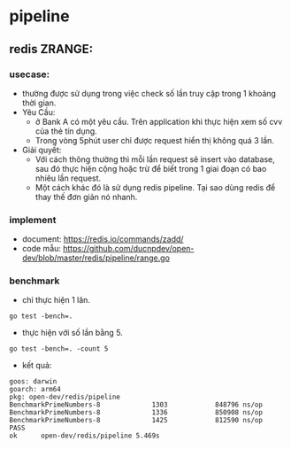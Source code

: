 # pipeline

## redis ZRANGE:
### usecase:
- thường được sử dụng trong việc check số lần truy cập trong 1 khoảng thời gian.
- Yêu Cầu:
    -   ở Bank A có một yêu cầu. Trên application khi thực hiện xem số cvv của thẻ tín dụng.
    -   Trong vòng 5phút user chỉ được request hiển thị không quá 3 lần. 
- Giải quyết:
    -   Với cách thông thường thì mỗi lần request sẽ insert vào database, sau đó thực hiện cộng hoặc trừ để biết trong 1 giai đoạn có bao nhiêu lần request.
    -   Một cách khác đó là sử dụng redis pipeline. Tại sao dùng redis để thay thế đơn giản nó nhanh.
### implement
- document: https://redis.io/commands/zadd/
- code mẫu: https://github.com/ducnpdev/open-dev/blob/master/redis/pipeline/range.go

### benchmark
- chỉ thực hiện 1 lân.
```
go test -bench=. 
```
- thực hiện với số lần bằng 5.
```
go test -bench=. -count 5
```
- kết quả:
```
goos: darwin
goarch: arm64
pkg: open-dev/redis/pipeline
BenchmarkPrimeNumbers-8             1303            848796 ns/op
BenchmarkPrimeNumbers-8             1336            850908 ns/op
BenchmarkPrimeNumbers-8             1425            812590 ns/op
PASS
ok      open-dev/redis/pipeline 5.469s
```